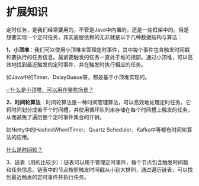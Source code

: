 # 扩展知识


定时任务，是我们经常要用的，不管是Java中内置的，还是一些框架中的。但是想要实现一个定时任务，其实底层依赖的无非就是以下几种数据结构与算法：



**1、小顶堆**：我们可以使用小顶堆来管理定时事件，其中每个事件包含触发时间戳和要执行的任务信息。最紧要触发的任务一直处于堆的根部。通过小顶堆，可以高效地找到最近触发的定时事件，并在触发时执行相应的任务。



如Java中的Timer、DelayQueue等，都是基于小顶堆实现的。



[✅什么是小顶堆，可以用在哪些场景？](https://www.yuque.com/hollis666/qyhor6/ukua4c5v1sf2rk7c)



**2、时间轮算法**：时间轮算法是一种时间管理算法，可以高效地处理定时任务。它将时间划分成若干个时间槽，并使用循环队列来存储在每个时间槽上触发的任务，从而避免了遍历整个定时事件集合的开销。



如Netty中的HashedWheelTimer、Quartz Scheduler、Kafka中等都有时间轮算法的应用。



[什么是时间轮？](https://www.yuque.com/hollis666/qyhor6/vsrvc5hbu3falecp)



3、链表（用的比较少）：链表可以用于管理定时事件，每个节点包含触发时间戳和任务信息。链表中的节点按照触发时间戳从小到大排列，通过遍历链表，可以找到最近触发的定时事件并执行任务。

